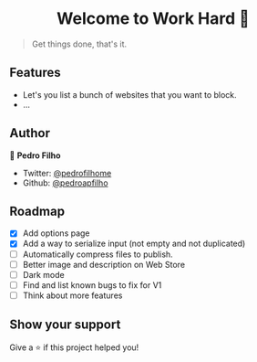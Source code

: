 <h1 align="center">Welcome to Work Hard 💪</h1>

> Get things done, that's it.

## Features

- Let's you list a bunch of websites that you want to block.
- ...

## Author

👤 **Pedro Filho**

- Twitter: [@pedrofilhome](https://twitter.com/pedrofilhome)
- Github: [@pedroapfilho](https://github.com/pedroapfilho)

## Roadmap

- [x] Add options page
- [x] Add a way to serialize input (not empty and not duplicated)
- [ ] Automatically compress files to publish.
- [ ] Better image and description on Web Store
- [ ] Dark mode
- [ ] Find and list known bugs to fix for V1
- [ ] Think about more features

## Show your support

Give a ⭐️ if this project helped you!
